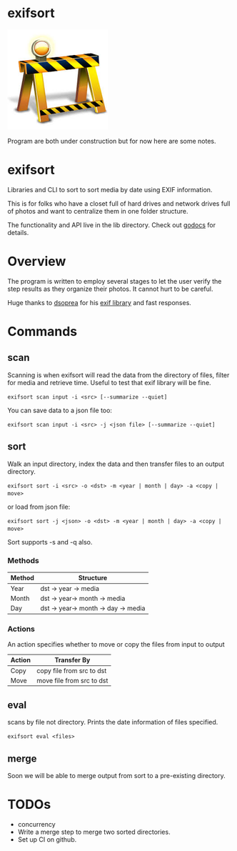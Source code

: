 # exifsort

![Under Construction](data/construction.jpg) 

Program are both under construction but for now here are some notes.

# exifsort

Libraries and CLI to sort to sort media by date using EXIF information.

This is for folks who have a closet full of hard drives and network drives full
of photos and want to centralize them in one folder structure.

The functionality and API live in the lib directory. Check out
[godocs](https://godoc.org/github.com/matchstick/exifsort/lib) for details.

# Overview

The program is written to employ several stages to let the user verify the
step results as they organize their photos. It cannot hurt to be careful.

Huge thanks to [dsoprea](https://github.com/dsoprea) for his [exif
library](https://github.com/dsoprea/go-exif) and fast responses.

# Commands

## scan

Scanning is when exifsort will read the data from the directory of files,
filter for media and retrieve time. Useful to test that exif library will be fine.

`exifsort scan input -i <src> [--summarize --quiet]`

You can save data to a json file too:

`exifsort scan input -i <src> -j <json file> [--summarize --quiet]`

## sort

Walk an input directory, index the data and then transfer files to an output  directory.

`exifsort sort -i <src> -o <dst> -m <year | month | day> -a <copy | move>`

or load from json file:

`exifsort sort -j <json> -o <dst> -m <year | month | day> -a <copy | move>`

Sort supports -s and -q also.

### Methods

| Method | Structure |
| ------ | --------- |
| Year   | dst -> year -> media |
| Month  | dst -> year-> month -> media |
| Day    | dst -> year-> month -> day -> media |

### Actions

An action specifies whether to move or copy the files from input to output 

| Action | Transfer By |
| ------ | --------- |
| Copy   | copy file from src to dst |
| Move   | move file from src to dst |


## eval

scans by file not directory. Prints the date information of files specified. 

`exifsort eval <files>`

## merge

Soon we will be able to merge output from sort to a pre-existing directory.

TODOs
=====
* concurrency
* Write a merge step to merge two sorted directories.
* Set up CI on github.
